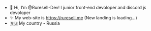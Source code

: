 - 👋 Hi, I’m @Ruresell-Dev! I junior front-end devoloper and discord js devoloper
- ✨ My web-site is https://ruresell.me (New landing is loading...)
- 🇷🇺 My country - Russia 
